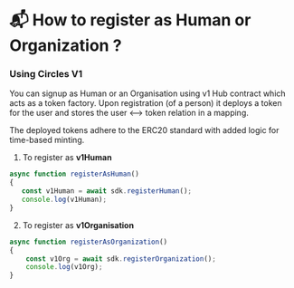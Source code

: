 # 📬 How to register as Human or Organization ?

### Using Circles V1

You can signup as Human or an Organisation using v1 Hub contract which acts as a token factory. Upon registration (of a person) it deploys a token for the user and stores the user <--> token relation in a mapping.&#x20;

The deployed tokens adhere to the ERC20 standard with added logic for time-based minting.

1. To register as **v1Human**

```javascript
async function registerAsHuman()
{
   const v1Human = await sdk.registerHuman();
   console.log(v1Human);
}
```

2. To register as **v1Organisation**

```javascript
async function registerAsOrganization()
{
    const v1Org = await sdk.registerOrganization();
    console.log(v1Org);
}
```
